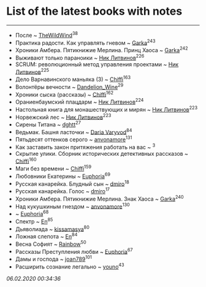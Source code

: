 # List of the latest books with notes
---

* После ~ [TheWildWind](users/262/262062207519652-facebook)<sup>38</sup>
* Практика радости. Как управлять гневом ~ [Garka](users/115/115753719718250012620-google)<sup>243</sup>
* Хроники Амбера. Пятикнижие Мерлина. Принц Хаоса ~ [Garka](users/115/115753719718250012620-google)<sup>242</sup>
* Выживают только параноики ~ [Ник Литвинов](users/241/241974816-vkontakte)<sup>226</sup>
* SCRUM: революционный метод управления проектами ~ [Ник Литвинов](users/241/241974816-vkontakte)<sup>225</sup>
* Дело Варнавинского маньяка (3) ~ [Chiffi](users/105/105831994080785626680-google)<sup>163</sup>
* Волонтёры вечности ~ [Dandelion_Wine](users/586/58602788-vkontakte)<sup>29</sup>
* Хроники сыска (рассказы) ~ [Chiffi](users/105/105831994080785626680-google)<sup>162</sup>
* Ораниенбаумский плацдарм ~ [Ник Литвинов](users/241/241974816-vkontakte)<sup>224</sup>
* Настольная книга для монашествующих и мирян ~ [Ник Литвинов](users/241/241974816-vkontakte)<sup>223</sup>
* Норвежский лес ~ [Ник Литвинов](users/241/241974816-vkontakte)<sup>223</sup>
* Сирены Титана ~ [dghtt](users/233/233860015-vkontakte)<sup>27</sup>
* Ведьмак. Башня ласточки ~ [Daria Varyvod](users/829/829893410524253-facebook)<sup>84</sup>
* Пятьдесят оттенков серого ~ [anvonamore](users/595/5957175-vkontakte)<sup>131</sup>
* Как заставить закон притяжения работать на вас ~ [](users/153/1537586159620888-facebook)<sup>3</sup>
* Скрытие улики. Сборник исторических детективных рассказов ~ [Chiffi](users/105/105831994080785626680-google)<sup>160</sup>
* Маги без времени ~ [Chiffi](users/105/105831994080785626680-google)<sup>159</sup>
* Любовники Екатерины ~ [Euphoria](users/106/106304994652616315178-google)<sup>69</sup>
* Русская канарейка. Блудный сын ~ [dmiro](users/571/5714115-vkontakte)<sup>18</sup>
* Русская канарейка. Голос ~ [dmiro](users/571/5714115-vkontakte)<sup>17</sup>
* Хроники Амбера. Пятикнижие Мерлина. Знак Хаоса ~ [Garka](users/115/115753719718250012620-google)<sup>240</sup>
* Над кукушкиным гнездом ~ [anvonamore](users/595/5957175-vkontakte)<sup>130</sup>
*  ~ [Euphoria](users/106/106304994652616315178-google)<sup>68</sup>
* Спектр ~ [En](users/333/333646551-vkontakte)<sup>85</sup>
* Дьяволиада ~ [kissamasya](users/684/68439978-vkontakte)<sup>80</sup>
* Ложная слепота ~ [En](users/333/333646551-vkontakte)<sup>84</sup>
* Весна Софият ~ [Rainbow](users/109/109787328219839805802-google)<sup>50</sup>
* Рассказы Преступления любви ~ [Euphoria](users/106/106304994652616315178-google)<sup>67</sup>
* Дамы и господа ~ [joan789](users/240/2401650-vkontakte)<sup>101</sup>
* Расширить сознание легально ~ [youno](users/302/302928912-vkontakte)<sup>43</sup>


_06.02.2020 00:34:36_
